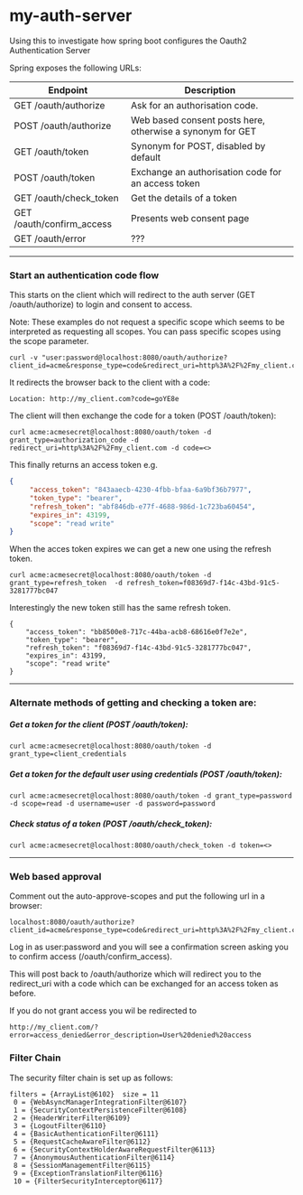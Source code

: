 # my-auth-server

Using this to investigate how spring boot configures the Oauth2 Authentication Server


Spring exposes the following URLs:

| Endpoint                  | Description                                               |
| ------------------------- | --------------------------------------------------------- |
| GET /oauth/authorize      | Ask for an authorisation code.                            |
| POST /oauth/authorize     | Web based consent posts here, otherwise a synonym for GET |
| GET /oauth/token          | Synonym for POST, disabled by default                     |
| POST /oauth/token         | Exchange an authorisation code for an access token        |
| GET /oauth/check_token    | Get the details of a token                                |
| GET /oauth/confirm_access | Presents web consent page                                 |
| GET /oauth/error          | ???                                                       |

---

### Start an authentication code flow 

This starts on the client which will redirect to the auth server (GET /oauth/authorize) to login and consent to access.
 
Note: These examples do not request a specific scope which seems to be interpreted as requesting all scopes.
You can pass specific scopes using the scope parameter.

```
curl -v "user:password@localhost:8080/oauth/authorize?client_id=acme&response_type=code&redirect_uri=http%3A%2F%2Fmy_client.com"
```

It redirects the browser back to the client with a code:

```
Location: http://my_client.com?code=goYE8e
```

The client will then exchange the code for a token (POST /oauth/token):

```
curl acme:acmesecret@localhost:8080/oauth/token -d grant_type=authorization_code -d redirect_uri=http%3A%2F%2Fmy_client.com -d code=<>
```

This finally returns an access token e.g.

```json
{
     "access_token": "843aaecb-4230-4fbb-bfaa-6a9bf36b7977",
     "token_type": "bearer",
     "refresh_token": "abf846db-e77f-4688-986d-1c723ba60454",
     "expires_in": 43199,
     "scope": "read write"
}
 ```
 
 When the acces token expires we can get a new one using the refresh token.
 
```
curl acme:acmesecret@localhost:8080/oauth/token -d grant_type=refresh_token  -d refresh_token=f08369d7-f14c-43bd-91c5-3281777bc047
```

Interestingly the new token still has the same refresh token.
 
```
{
    "access_token": "bb8500e8-717c-44ba-acb8-68616e0f7e2e",
    "token_type": "bearer",
    "refresh_token": "f08369d7-f14c-43bd-91c5-3281777bc047",
    "expires_in": 43199,
    "scope": "read write"
}
```

---

### Alternate methods of getting and checking a token are:

##### Get a token for the client (POST /oauth/token):

```
curl acme:acmesecret@localhost:8080/oauth/token -d grant_type=client_credentials
```


##### Get a token for the default user using credentials (POST /oauth/token):

```
curl acme:acmesecret@localhost:8080/oauth/token -d grant_type=password -d scope=read -d username=user -d password=password
```

##### Check status of a token (POST /oauth/check_token):

```
curl acme:acmesecret@localhost:8080/oauth/check_token -d token=<>
```

---

### Web based approval

Comment out the auto-approve-scopes and put the following url in a browser:

```
localhost:8080/oauth/authorize?client_id=acme&response_type=code&redirect_uri=http%3A%2F%2Fmy_client.com&scope=read
```

Log in as user:password and you will see a confirmation screen asking you to confirm access (/oauth/confirm_access).

This will post back to /oauth/authorize which will redirect you to the redirect_uri with a code which can be exchanged for an access token as before.

If you do not grant access you wil be redirected to

```
http://my_client.com/?error=access_denied&error_description=User%20denied%20access
```

### Filter Chain

The security filter chain is set up as follows:

```
filters = {ArrayList@6102}  size = 11
 0 = {WebAsyncManagerIntegrationFilter@6107} 
 1 = {SecurityContextPersistenceFilter@6108} 
 2 = {HeaderWriterFilter@6109} 
 3 = {LogoutFilter@6110} 
 4 = {BasicAuthenticationFilter@6111} 
 5 = {RequestCacheAwareFilter@6112} 
 6 = {SecurityContextHolderAwareRequestFilter@6113} 
 7 = {AnonymousAuthenticationFilter@6114} 
 8 = {SessionManagementFilter@6115} 
 9 = {ExceptionTranslationFilter@6116} 
 10 = {FilterSecurityInterceptor@6117} 
``` 

